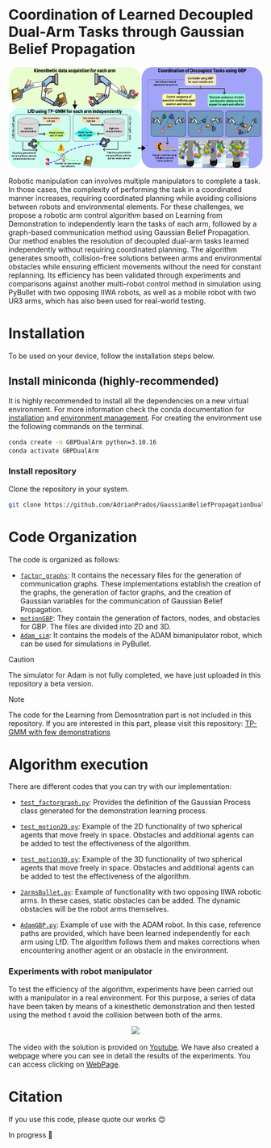 # **Coordination of Learned Decoupled Dual-Arm Tasks through Gaussian Belief Propagation**

<p align="center">
  <img src="docs/static/images/EsquemaGeneral.jpg" height=200 />
</p>

Robotic manipulation can involves multiple manipulators to complete a task. In those cases, the complexity of performing the task in a coordinated manner increases, requiring coordinated planning while avoiding collisions between robots and environmental elements. For these challenges, we propose a robotic arm control algorithm based on Learning from Demonstration to independently learn the tasks of each arm, followed by a graph-based communication method using Gaussian Belief Propagation. Our method enables the resolution of decoupled dual-arm tasks learned independently without requiring coordinated planning. The algorithm generates smooth, collision-free solutions between arms and environmental obstacles while ensuring efficient movements without the need for constant replanning. Its efficiency has been validated through experiments and comparisons against another multi-robot control method in simulation using PyBullet with two opposing IIWA robots, as well as a mobile robot with two UR3 arms, which has also been used for real-world testing.


# Installation
To be used on your device, follow the installation steps below.


## Install miniconda (highly-recommended)
It is highly recommended to install all the dependencies on a new virtual environment. For more information check the conda documentation for [installation](https://conda.io/projects/conda/en/latest/user-guide/install/index.html) and [environment management](https://conda.io/projects/conda/en/latest/user-guide/tasks/manage-environments.html). For creating the environment use the following commands on the terminal.

```bash
conda create -n GBPDualArm python=3.10.16
conda activate GBPDualArm
```

### Install repository
Clone the repository in your system.
```bash
git clone https://github.com/AdrianPrados/GaussianBeliefPropagationDualArm.git
```
# **Code Organization**
The code is organized as follows:
- [`factor_graphs`](/factor_graphs/): It contains the necessary files for the generation of communication graphs. These implementations establish the creation of the graphs, the generation of factor graphs, and the creation of Gaussian variables for the communication of Gaussian Belief Propagation.
- [`motionGBP`](/motionGBP/): They contain the generation of factors, nodes, and obstacles for GBP. The files are divided into 2D and 3D.
- [`Adam_sim`](/Adam_sim/): It contains the models of the ADAM bimanipulator robot, which can be used for simulations in PyBullet.
> [!CAUTION]  
> The simulator for Adam is not fully completed, we have just uploaded in this repository a beta version.

> [!NOTE]  
> The code for the Learning from Demosntration part is not included in this repository. If you are interested in this part, please visit this repository: [TP-GMM with few demonstrations](https://github.com/AdrianPrados/Learning-and-generalization-of-task-parameterized-skills-through-few-human-demonstrations)
# **Algorithm execution**
There are different codes that you can try with our implementation:
- [`test_factorgraph.py`](./test_factorgraph.py): Provides the definition of the Gaussian Process class generated for the demonstration learning process.
- [`test_motion2D.py`](./test_motion2D.py): Example of the 2D functionality of two spherical agents that move freely in space. Obstacles and additional agents can be added to test the effectiveness of the algorithm.

- [`test_motion3D.py`](./test_motion3D.py): Example of the 3D functionality of two spherical agents that move freely in space. Obstacles and additional agents can be added to test the effectiveness of the algorithm.

- [`2armsBullet.py`](./2armsBullet.py): Example of functionality with two opposing IIWA robotic arms. In these cases, static obstacles can be added. The dynamic obstacles will be the robot arms themselves.

- [`AdamGBP.py`](./AdamGBP.py): Example of use with the ADAM robot. In this case, reference paths are provided, which have been learned independently for each arm using LfD. The algorithm follows them and makes corrections when encountering another agent or an obstacle in the environment.


### **Experiments with robot manipulator**
To test the efficiency of the algorithm, experiments have been carried out with a manipulator in a real environment. For this purpose, a series of data have been taken by means of a kinesthetic demonstration and then tested using the method t avoid the collision between both of the arms.

<p align="center">
  <img src="docs/static/images/IntroPaper.jpg" height=300 />
</p>

The video with the solution is provided on [Youtube](https://youtu.be/4wB8RAer-kw). We have also created a webpage where you can see in detail the results of the experiments. You can access clicking on [WebPage](https://adrianprados.github.io/GaussianBeliefPropagationDualArm/).

# Citation
If you use this code, please quote our works :blush:

In progress :construction_worker: